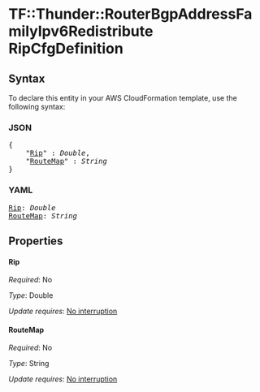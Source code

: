 # TF::Thunder::RouterBgpAddressFamilyIpv6Redistribute RipCfgDefinition

## Syntax

To declare this entity in your AWS CloudFormation template, use the following syntax:

### JSON

<pre>
{
    "<a href="#rip" title="Rip">Rip</a>" : <i>Double</i>,
    "<a href="#routemap" title="RouteMap">RouteMap</a>" : <i>String</i>
}
</pre>

### YAML

<pre>
<a href="#rip" title="Rip">Rip</a>: <i>Double</i>
<a href="#routemap" title="RouteMap">RouteMap</a>: <i>String</i>
</pre>

## Properties

#### Rip

_Required_: No

_Type_: Double

_Update requires_: [No interruption](https://docs.aws.amazon.com/AWSCloudFormation/latest/UserGuide/using-cfn-updating-stacks-update-behaviors.html#update-no-interrupt)

#### RouteMap

_Required_: No

_Type_: String

_Update requires_: [No interruption](https://docs.aws.amazon.com/AWSCloudFormation/latest/UserGuide/using-cfn-updating-stacks-update-behaviors.html#update-no-interrupt)

